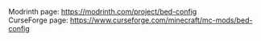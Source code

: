 Modrinth page: https://modrinth.com/project/bed-config  
CurseForge page: https://www.curseforge.com/minecraft/mc-mods/bed-config
